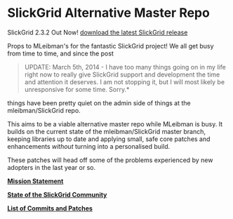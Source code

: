 # SlickGrid Alternative Master Repo

SlickGrid 2.3.2 Out Now! [download the latest SlickGrid release](https://github.com/6pac/SlickGrid/releases)

Props to MLeibman's for the fantastic SlickGrid project! We all get busy from time to time, and since the post

> UPDATE: March 5th, 2014 - I have too many things going on in my life right now to really give SlickGrid support and development the time and attention it deserves. I am not stopping it, but I will most likely be unresponsive for some time. Sorry.*

things have been pretty quiet on the admin side of things at the mleibman/SlickGrid repo.

This aims to be a viable alternative master repo while MLeibman is busy. It builds on the current state of the mleibman/SlickGrid master branch, keeping libraries up to date and applying small, safe core patches and enhancements _without_ turning into a personalised build. 

These patches will head off some of the problems experienced by new adopters in the last year or so.

**[Mission Statement](1-Mission-Statement)**

**[State of the SlickGrid Community](2-The-SlickGrid-Community)**

**[List of Commits and Patches](3-Commits-and-Patches)**
